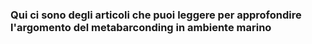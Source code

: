 ### Qui ci sono degli articoli che puoi leggere per approfondire l'argomento del metabarconding in ambiente marino
